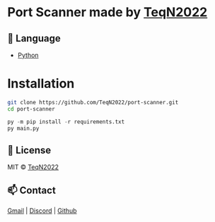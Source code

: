 # Port Scanner made by [TeqN2022](https://github.com/TeqN2022)

## 📝 Language

 - [Python](https://www.python.org/)

# Installation
```bash
git clone https://github.com/TeqN2022/port-scanner.git
cd port-scanner
```
```py
py -m pip install -r requirements.txt
py main.py
```

## 📄 License

MIT © [TeqN2022](./LICENSE)

## 📫 Contact

[Gmail](mailto:info@teqn.xyz) |  [Discord](https://discord.com/users/954355224305356840) | [Github](https://github.com/TeqN2022)


